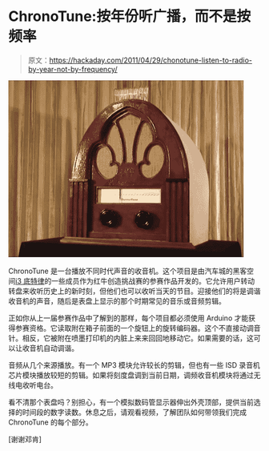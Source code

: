 # ChronoTune:按年份听广播，而不是按频率

> 原文：<https://hackaday.com/2011/04/29/chonotune-listen-to-radio-by-year-not-by-frequency/>

![](img/6c313b994d289f14dcf5b0e786f0f72c.png "chronotune")

ChronoTune 是一台播放不同时代声音的收音机。这个项目是由汽车城的黑客空间[i3 底特律](http://www.i3detroit.com/)的一些成员作为红牛创造挑战赛的参赛作品开发的。它允许用户转动转盘来收听历史上的新时刻，但他们也可以收听当天的节目。迎接他们的将是调谐收音机的声音，随后是表盘上显示的那个时期常见的音乐或音频剪辑。

正如你从上一届参赛作品中了解到的那样，每个项目都必须使用 Arduino 才能获得参赛资格。它读取附在箱子前面的一个旋钮上的旋转编码器。这个不直接动调音针。相反，它被附在喷墨打印机的内脏上来来回回地移动它。如果需要的话，这可以让收音机自动调谐。

音频从几个来源播放。有一个 MP3 模块允许较长的剪辑，但也有一些 ISD 录音机芯片模块播放较短的剪辑。如果将刻度盘调到当前日期，调频收音机模块将通过无线电收听电台。

看不清那个表盘吗？别担心，有一个模拟数码管显示器伸出外壳顶部，提供当前选择的时间段的数字读数。休息之后，请观看视频，了解团队如何带领我们完成 ChronoTune 的每个部分。

[谢谢邓肯]